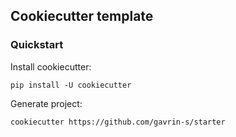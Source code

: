 ## Cookiecutter template

### Quickstart

Install cookiecutter:
```
pip install -U cookiecutter
```

Generate project:
```
cookiecutter https://github.com/gavrin-s/starter
```
